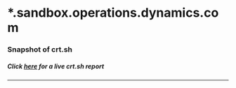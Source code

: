 # *.sandbox.operations.dynamics.com
### Snapshot of crt.sh
##### Click [here](https://crt.sh/?q=3D3D823FAD13DFEEF32DA580166D4A4992BED5A22D695D12C8B08CC3463C67A2) for a live crt.sh report

---
